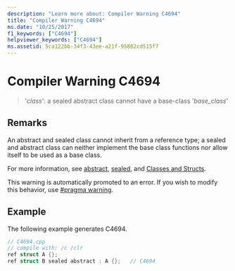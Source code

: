 ```yaml
---
description: "Learn more about: Compiler Warning C4694"
title: "Compiler Warning C4694"
ms.date: "10/25/2017"
f1_keywords: ["C4694"]
helpviewer_keywords: ["C4694"]
ms.assetid: 5ca122bb-34f3-43ee-a21f-95802cd515f7
---
```

# Compiler Warning C4694

> '*class*': a sealed abstract class cannot have a base-class '*base_class*'

## Remarks

An abstract and sealed class cannot inherit from a reference type; a sealed and abstract class can neither implement the base class functions nor allow itself to be used as a base class.

For more information, see [abstract](../../extensions/abstract-cpp-component-extensions.md), [sealed](../../extensions/sealed-cpp-component-extensions.md), and [Classes and Structs](../../extensions/classes-and-structs-cpp-component-extensions.md).

This warning is automatically promoted to an error. If you wish to modify this behavior, use [#pragma warning](../../preprocessor/warning.md).

## Example

The following example generates C4694.

```cpp
// C4694.cpp
// compile with: /c /clr
ref struct A {};
ref struct B sealed abstract : A {};   // C4694
```
